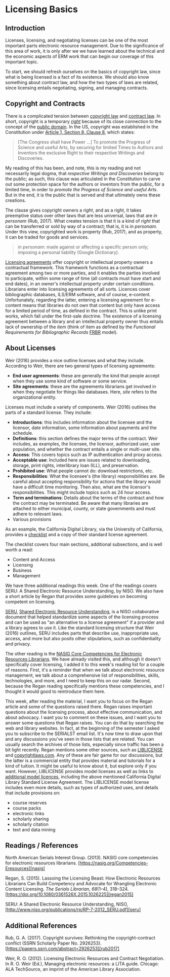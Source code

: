 # Licensing Basics

## Introduction

Licenses, licensing, and
negotiating licenses can be
one of the most important parts
electronic resource management.
Due to the significance of
this area of work,
it is only after we
we have learned
about the technical and
the economic aspects of
ERM work that
can begin our coverage of this
important topic.

To start, we should refresh ourselves
on the basics of copyright law,
since what is being licensed is a
fact of its existence.
We should also know something about
contract law, and
how the two types of laws are related,
since licensing entails negotiating,
signing, and managing contracts.

## Copyright and Contracts

There is a complicated tension 
between [copyright law][copyrightgov] and
[contract law][contractlaw].
In short, copyright is
a temporary [*right*][whatiscopyright] because
of its close connection to the concept
of the [public domain][publicdomain].
In the US, copyright was established in
the Constitution under
[Article 1, Section 8, Clause 8][a1s8c8],
which states:

> [The Congress shall have Power ...] To
> promote the Progress of Science and useful
> Arts, by securing for limited Times to Authors
> and Inventors the exclusive Right to their
> respective Writings and Discoveries.

My reading of this has been,
and note, this is my reading and
not necessarily legal dogma,
that *respective Writings and Discoveries*
belong to the public;
as such, this clause was articulated
in the Constitution
to carve out some protection space
for the authors or inventors
from the public,
for a limited time,
in order to *promote
the Progress of Science and useful Arts*.
But in the end,
it is the public that is served
and that ultimately owns these creations.

The clause gives copyright owners
a *right*, and as a right,
it takes preemptive status
over other laws that are
less universal,
laws that are *in personam* (Rub, 2017).
What creates tension is that
it is a kind of *right* that can
be transferred or sold by way of a contract;
that is, it is *in personam*.
Under this view,
copyrighted work is property (Rub, 2017),
and as property,
it can be traded for goods
and services.

> *in personam*: made against or affecting
> a specific person only;
> imposing a personal liability (Google Dictionary).

[Licensing agreements][licensingagreements]
offer copyright or intellectual property
owners a contractual framework.
This framework functions as a
contractual agreement among
two or more parties, and
it enables the parties involved
to participate,
within some range of time
(all contracts must have
start and end dates),
in an owner's intellectual property
under certain conditions.
Librarians enter into licensing
agreements of all sorts.
Licences cover bibliographic databases,
ILS/ERM software, and
of course, e-content.
Unfortunately, regarding the latter,
entering a licensing agreement for
e-content means that libraries
do not own that content but
only have access for a limited period of time,
as defined in the contract.
This is unlike print works,
which fall under the first-sale doctrine.
The existence of a licensing agreement
between a library and an
intellectual property owner
thus entails lack of
ownership of the *item*
(think of item as defined by the
*Functional Requirements for Bibliographic Records*
[FRBR][frbr] model).

## About Licenses

Weir (2016) provides a nice outline
licenses and what they include.
According to Weir,
there are two general types
of licensing agreements:

* **End user agreements**: these are generally the kind that people
  accept when they use some kind of software or some service.
* **Site agreements**: these are the agreements librarians get involved
  in when they negotiate for things like databases. Here, *site* refers
  to the organizational entity.

Licenses must include a variety of components.
Weir (2016) outlines the parts
of a standard license.
They include:

* **Introductions**: this includes information about the licensee and
  the licensor, date information, some information about payments and
  the schedule.
* **Definitions**: this section defines the major terms of the contract.
  Weir includes, as examples, the licensee, the licensor, authorized
  user, user population, and whether the contract entails a single or
  multi-user site.
* **Access**: This covers topics such as IP authentication and proxy
  access.
* **Acceptable use**: Included here are issues related to downloading,
  storage, print rights, interlibrary loan (ILL), and preservation.
* **Prohibited use**: What people cannot do: download restrictions, etc.
* **Responsibilities**: What the licensee's (the library)
  responsibilities are. Be careful about accepting responsibility for
  actions that the library would have a difficult time monitoring. Then
  also, what are the licensor's responsibilities. This might include
  topics such as 24 hour access.
* **Term and terminations**: Details about the terms of the contract and
  how the contract may be terminated. Be aware that many libraries are
  attached to either municipal, county, or state governments and must
  adhere to relevant laws.
* Various provisions

As an example,
the California Digital Library,
via the University of California,
provides a [checklist][checklist]
and a copy of their
standard license agreement.

[checklist]:https://cdlib.org/resources/vendors/license-agreement-checklist/

The checklist covers four
main sections, additional subsections,
and is well worth a read:

* Content and Access
* Licensing
* Business
* Management

We have three additional readings this week. One of the readings covers SERU: A
Shared Electronic Resource Understanding, by NISO. We also have a short article
by Regan that provides some guidelines on becoming competent on licensing.

[SERU][seru2], [Shared Electronic Resource Understanding][seru3], is a NISO
collaborative document that helped standardize some aspects of the licensing
process and can be used as "an alternative to a license agreement" if a
provider and a library agrees to use it. Like the standard licensing structure
that Weir (2016) outlines, SERU includes parts that describe use, inappropriate
use, access, and more but also posits other stipulations, such as
confidentiality and privacy.

[seru2]:https://groups.niso.org/apps/group_public/download.php/8593/RP-7-2012_SERU.pdf
[seru3]:https://www.niso.org/standards-committees/seru

The other reading is the [NASIG Core Competencies for Electronic Resources
Librarians][nasigcc]. We have already visited this, and although it doesn't
specifically cover licensing, I added it to this week's reading list for a
couple of reasons. First, it's a reminder that when we talk about electronic
resource management, we talk about a comprehensive list of responsibilities,
skills, technologies, and more, and I need to keep this on our radar. Second,
because the Regan reading specifically mentions these competencies, and I
thought it would good to reintroduce them here.

[nasigcc]:https://www.nasig.org/Core-Competencies

This week, after reading the material, I want you to focus on the Regan article
and some of the questions raised there. Regan raises important questions about
the licensing process, about effective communication, and about advocacy. I
want you to comment on these issues, and I want you to answer some questions
that Regan raises. You can do that by searching the web and library websites.
In fact, at the beginning of the semester I asked you to subscribe to the
SERIALST email list. It's now time to draw upon that and any discussions you've
seen in those lists that are related. You can usually search the archives of
those lists, especially since traffic has been a bit light recently. Regan
mentions some other sources, such as [LIBLICENSE][liblicense] and
[copyrightlaws.com][cclaws]. Any of these are fair game for our discussions,
but the latter is a commercial entity that provides material and tutorials for
a kind of tuition. It might be useful to know about it, but explore only if you
want. However, LIBLICENSE provides model licenses as well as links to
[additional model licences][addmodels], including the above mentioned
California Digital Library Standard License Agreement. The LIBLICENSE model
license includes even more details, such as types of authorized uses, and
details that include provisions on:

* course reserves
* course packs
* electronic links
* scholarly sharing
* scholarly citation
* text and data mining

## Readings / References

North American Serials Interest Group. (2013). NASIG core competencies
for electronic resources librarians.
[https://nasig.org/Competencies-Eresources][nasig]

Regan, S. (2015). Lassoing the Licensing Beast: How Electronic Resources
Librarians Can Build Competency and Advocate for Wrangling Electronic
Content Licensing. *The Serials Librarian, 68*(1–4), 318–324.
[https://doi.org/10.1080/0361526X.2015.1026225][regan2015]

SERU: A Shared Electronic Resource Understanding, NISO,
[http://www.niso.org/publications/rp/RP-7-2012_SERU.pdf][seru]

## Additional References

Rub, G. A. (2017). Copyright survives: Rethinking the copyright-contract
conflict (SSRN Scholarly Paper No. 2926253).
[https://papers.ssrn.com/abstract=2926253][rub2017]

Weir, R. O. (2012). Licensing Electronic Resources and Contract
Negotiation. In R. O. Weir (Ed.), Managing electronic resources: a LITA
guide. Chicago: ALA TechSource, an imprint of the American Library
Association.

[nasig]:[https://nasig.org/Competencies-Eresources]
[regan2015]:https://doi.org/10.1080/0361526X.2015.1026225
[seru]:http://www.niso.org/publications/rp/RP-7-2012_SERU.pdf
[liblicense]:http://liblicense.crl.edu/
[cclaws]:https://www.copyrightlaws.com/
[addmodels]:http://liblicense.crl.edu/licensing-information/model-license/
[contractlaw]:https://www.law.cornell.edu/wex/contract
[a1s8c8]:https://constitution.congress.gov/browse/essay/artI-S8-C8-1/ALDE_00013060/
[rub2017]:https://papers.ssrn.com/abstract=2926253
[copyrightgov]:https://www.copyright.gov/
[whatiscopyright]:https://www.copyright.gov/what-is-copyright/
[licensingagreements]:https://www.esports.law/blog/licensing-agreements-components-and-concerns
[frbr]:https://www.loc.gov/cds/downloads/FRBR.PDF
[publicdomain]:https://fairuse.stanford.edu/overview/public-domain/welcome/
